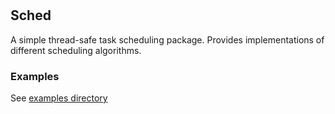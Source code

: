 #

## Sched

A simple thread-safe task scheduling package. Provides implementations of different scheduling algorithms.

### Examples

See [examples directory](examples)
